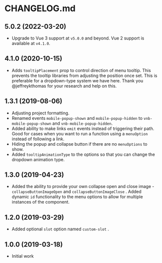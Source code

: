 # CHANGELOG.md

## 5.0.2 (2022-03-20)

- Upgrade to Vue 3 support at `v5.0.0` and beyond. Vue 2 support is available at `v4.1.0`.

## 4.1.0 (2020-10-15)

- Adds `tooltipPlacement` prop to control direction of menu tooltip. This prevents the tooltip libraries from adjusting the position once set. This is preferable for a dropdown-type system we have here. Thank you @jeffreykthomas for your research and help on this.

## 1.3.1 (2019-08-06)

- Adjusting project formatting.
- Renamed events `mobile-popup-shown` and `mobile-popup-hidden` to `vnb-mobile-popup-shown` and `vnb-mobile-popup-hidden`.
- Added ability to make links `emit` events instead of triggering their path. Good for cases when you want to run a function using a `menuOption` instead of following a link.
- Hiding the popup and collapse button if there are no `menuOptions` to show.
- Added `tooltipAnimationType` to the options so that you can change the dropdown animation type.

## 1.3.0 (2019-04-23)

- Added the ability to provide your own collapse open and close image - `collapseButtonImageOpen` and `collapseButtonImageClose` . Added dynamic `id` functionality to the menu options to allow for multiple instances of the component.

## 1.2.0 (2019-03-29)

- Added optional `slot` option named `custom-slot` .

## 1.0.0 (2019-03-18)

- Initial work
